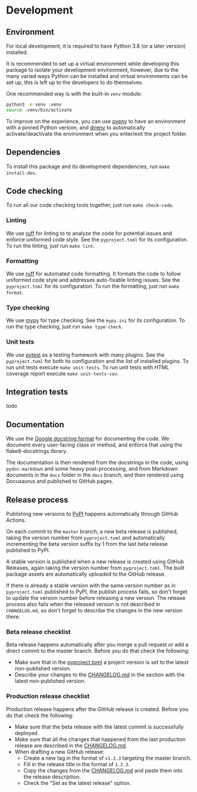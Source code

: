 # Development

## Environment

For local development, it is required to have Python 3.8 (or a later version) installed.

It is recommended to set up a virtual environment while developing this package to isolate your development environment,
however, due to the many varied ways Python can be installed and virtual environments can be set up, this is left up to
the developers to do themselves.

One recommended way is with the built-in `venv` module:

```bash
python3 -m venv .venv
source .venv/bin/activate
```

To improve on the experience, you can use [pyenv](https://github.com/pyenv/pyenv) to have an environment with a pinned
Python version, and [direnv](https://github.com/direnv/direnv) to automatically activate/deactivate the environment
when you enter/exit the project folder.

## Dependencies

To install this package and its development dependencies, run `make install-dev`.

## Code checking

To run all our code checking tools together, just run `make check-code`.

### Linting

We use [ruff](https://docs.astral.sh/ruff/) for linting to to analyze the code for potential issues and enforce
uniformed code style. See the `pyproject.toml` for its configuration. To run the linting, just run `make lint`.

### Formatting

We use [ruff](https://docs.astral.sh/ruff/) for automated code formatting. It formats the code to follow uniformed
code style and addresses auto-fixable linting issues. See the `pyproject.toml` for its configuration. To run
the formatting, just run `make format`.

### Type checking

We use [mypy](https://mypy.readthedocs.io/en/stable/) for type checking. See the `mypy.ini` for its configuration.
To run the type checking, just run `make type-check`.

### Unit tests

We use [pytest](https://docs.pytest.org/) as a testing framework with many plugins. See the `pyproject.toml` for
both its configuration and the list of installed plugins. To run unit tests execute `make unit-tests`. To run unit
tests with HTML coverage report execute `make unit-tests-cov`.

## Integration tests

todo

## Documentation

We use the [Google docstring format](https://sphinxcontrib-napoleon.readthedocs.io/en/latest/example_google.html)
for documenting the code. We document every user-facing class or method, and enforce that using the flake8-docstrings
library.

The documentation is then rendered from the docstrings in the code, using `pydoc-markdown` and some heavy
post-processing, and from Markdown documents in the `docs` folder in the `docs` branch, and then rendered using
Docusaurus and published to GitHub pages.

## Release process

Publishing new versions to [PyPI](https://pypi.org/project/apify) happens automatically through GitHub Actions.

On each commit to the `master` branch, a new beta release is published, taking the version number from `pyproject.toml`
and automatically incrementing the beta version suffix by 1 from the last beta release published to PyPI.

A stable version is published when a new release is created using GitHub Releases, again taking the version number
from `pyproject.toml`. The built package assets are automatically uploaded to the GitHub release.

If there is already a stable version with the same version number as in `pyproject.toml` published to PyPI, the publish
process fails, so don't forget to update the version number before releasing a new version. The release process also
fails when the released version is not described in `CHANGELOG.md`, so don't forget to describe the changes in
the new version there.

### Beta release checklist

Beta release happens automatically after you merge a pull request or add a direct commit to the master branch. Before
you do that check the following:

- Make sure that in the [pyproject.toml](https://github.com/apify/crawlee-py/blob/master/pyproject.toml)
a project version is set to the latest non-published version.
- Describe your changes to the [CHANGELOG.md](https://github.com/apify/crawlee-py/blob/master/CHANGELOG.md)
in the section with the latest non-published version.

### Production release checklist

Production release happens after the GitHub release is created. Before you do that check the following:

- Make sure that the beta release with the latest commit is successfully deployed.
- Make sure that all the changes that happened from the last production release are described in the
[CHANGELOG.md](https://github.com/apify/crawlee-py/blob/master/CHANGELOG.md).
- When drafting a new GitHub release:
    - Create a new tag in the format of `v1.2.3` targeting the master branch.
    - Fill in the release title in the format of `1.2.3`.
    - Copy the changes from the [CHANGELOG.md](https://github.com/apify/crawlee-py/blob/master/CHANGELOG.md)
    and paste them into the release description.
    - Check the "Set as the latest release" option.
